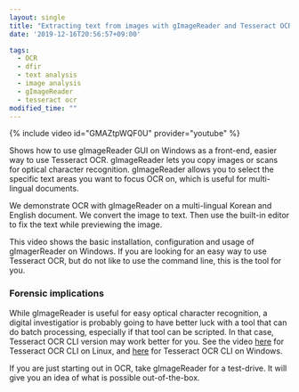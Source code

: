 ```yaml
---
layout: single
title: "Extracting text from images with gImageReader and Tesseract OCR on Windows"
date: '2019-12-16T20:56:57+09:00'

tags:
  - OCR
  - dfir
  - text analysis
  - image analysis
  - gImageReader
  - tesseract ocr
modified_time: ""
---
```


{% include video id="GMAZtpWQF0U" provider="youtube" %}

Shows how to use gImageReader GUI on Windows as a front-end, easier way to use Tesseract OCR. gImageReader lets you copy images or scans for optical character recognition. gImageReader allows you to select the specific text areas you want to focus OCR on, which is useful for multi-lingual documents.

We demonstrate OCR with gImageReader on a multi-lingual Korean and English document. We convert the image to text. Then use the built-in editor to fix the text while previewing the image.

This video shows the basic installation, configuration and usage of gImagerReader on Windows. If you are looking for an easy way to use Tesseract OCR, but do not like to use the command line, this is the tool for you.

### Forensic implications

While gImageReader is useful for easy optical character recognition, a digital investigatior is probably going to have better luck with a tool that can do batch processing, especially if that tool can be scripted. In that case, Tesseract OCR CLI version may work better for you. See the video [here](https://youtu.be/QhJiOCwz-_I) for Tesseract OCR CLI on Linux, and [here](https://youtu.be/rSKYTefQv5g) for Tesseract OCR CLI on Windows.

If you are just starting out in OCR, take gImageReader for a test-drive. It will give you an idea of what is possible out-of-the-box.

